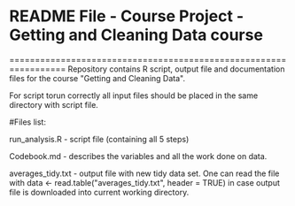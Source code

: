 # README File - Course Project - Getting and Cleaning Data course
=================================================================
Repository contains R script, output file and documentation files for the course "Getting and Cleaning Data".

For script torun correctly all input files should be placed in the same directory with script file.

#Files list:

run_analysis.R - script file (containing all 5 steps)

Codebook.md - describes the variables and all the work done on data.

averages_tidy.txt - output file with new tidy data set. One can read the file with 
data <- read.table("averages_tidy.txt", header = TRUE) in case output file is downloaded into current working directory.